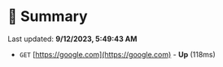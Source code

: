 # 📖 Summary
Last updated: **9/12/2023, 5:49:43 AM**

- `GET` [https://google.com](https://google.com) - **Up** (118ms)
